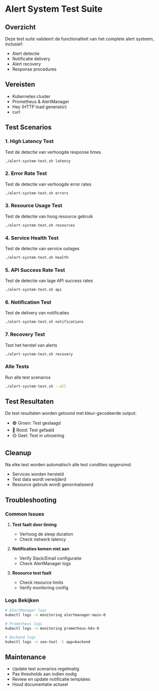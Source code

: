 # Alert System Test Suite

## Overzicht
Deze test suite valideert de functionaliteit van het complete alert systeem, inclusief:
- Alert detectie
- Notificatie delivery
- Alert recovery
- Response procedures

## Vereisten
- Kubernetes cluster
- Prometheus & AlertManager
- Hey (HTTP load generator)
- curl

## Test Scenarios

### 1. High Latency Test
Test de detectie van verhoogde response times
```bash
./alert-system-test.sh latency
```

### 2. Error Rate Test
Test de detectie van verhoogde error rates
```bash
./alert-system-test.sh errors
```

### 3. Resource Usage Test
Test de detectie van hoog resource gebruik
```bash
./alert-system-test.sh resources
```

### 4. Service Health Test
Test de detectie van service outages
```bash
./alert-system-test.sh health
```

### 5. API Success Rate Test
Test de detectie van lage API success rates
```bash
./alert-system-test.sh api
```

### 6. Notification Test
Test de delivery van notificaties
```bash
./alert-system-test.sh notifications
```

### 7. Recovery Test
Test het herstel van alerts
```bash
./alert-system-test.sh recovery
```

### Alle Tests
Run alle test scenarios
```bash
./alert-system-test.sh --all
```

## Test Resultaten
De test resultaten worden getoond met kleur-gecodeerde output:
- 🟢 Groen: Test geslaagd
- 🔴 Rood: Test gefaald
- 🟡 Geel: Test in uitvoering

## Cleanup
Na elke test worden automatisch alle test condities opgeruimd:
- Services worden hersteld
- Test data wordt verwijderd
- Resource gebruik wordt genormaliseerd

## Troubleshooting

### Common Issues
1. **Test faalt door timing**
   - Verhoog de sleep duration
   - Check netwerk latency

2. **Notificaties komen niet aan**
   - Verify Slack/Email configuratie
   - Check AlertManager logs

3. **Resource test faalt**
   - Check resource limits
   - Verify monitoring config

### Logs Bekijken
```bash
# AlertManager logs
kubectl logs -n monitoring alertmanager-main-0

# Prometheus logs
kubectl logs -n monitoring prometheus-k8s-0

# Backend logs
kubectl logs -n seo-tool -l app=backend
```

## Maintenance
- Update test scenarios regelmatig
- Pas thresholds aan indien nodig
- Review en update notificatie templates
- Houd documentatie actueel
